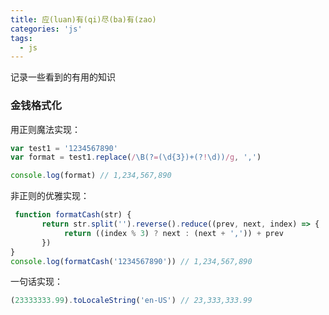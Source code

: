 ```yaml
---
title: 应(luan)有(qi)尽(ba)有(zao)
categories: 'js'
tags: 
  - js
---
```


记录一些看到的有用的知识
<!-- more -->

### 金钱格式化
用正则魔法实现：
``` js
var test1 = '1234567890'
var format = test1.replace(/\B(?=(\d{3})+(?!\d))/g, ',')

console.log(format) // 1,234,567,890
```

非正则的优雅实现：
``` js
 function formatCash(str) {
       return str.split('').reverse().reduce((prev, next, index) => {
            return ((index % 3) ? next : (next + ',')) + prev
       })
}
console.log(formatCash('1234567890')) // 1,234,567,890
```
一句话实现：
``` js
(23333333.99).toLocaleString('en-US') // 23,333,333.99
```

